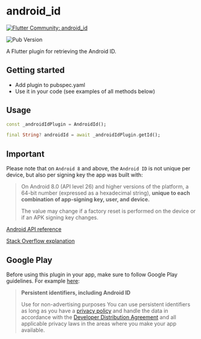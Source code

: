 # android_id

[![Flutter Community: android_id](https://fluttercommunity.dev/_github/header/android_id)](https://github.com/fluttercommunity/community)

![Pub Version](https://img.shields.io/pub/v/android_id)

A Flutter plugin for retrieving the Android ID.

## Getting started

* Add plugin to pubspec.yaml
* Use it in your code (see examples of all methods below)

## Usage

```dart
const _androidIdPlugin = AndroidId();

final String? androidId = await _androidIdPlugin.getId();
```

## Important

Please note that on `Android 8` and above, the `Android ID` is not unique per device, but also per signing key the app was built with:

<blockquote>
On Android 8.0 (API level 26) and higher versions of the platform, a 64-bit number (expressed as a hexadecimal string), <b>unique to each combination of app-signing key, user, and device.</b>

The value may change if a factory reset is performed on the device or if an APK signing key changes.
</blockquote>

[Android API reference](https://developer.android.com/reference/android/provider/Settings.Secure#ANDROID_ID)

[Stack Overflow explanation](https://stackoverflow.com/a/43393373)


## Google Play

Before using this plugin in your app, make sure to follow Google Play guidelines.
For example [here](https://support.google.com/googleplay/android-developer/answer/6048248#zippy=%2Cpersistent-identifiers-including-android-id):

<blockquote>
<b>Persistent identifiers, including Android ID</b>

Use for non-advertising purposes
You can use persistent identifiers as long as you have a [privacy policy](https://support.google.com/googleplay/android-developer/answer/9859455) and handle the data in accordance with the [Developer Distribution Agreement](https://play.google.com/about/developer-distribution-agreement.html#use) and all applicable privacy laws in the areas where you make your app available.
</blockquote>

